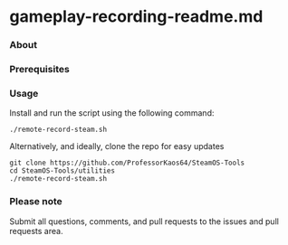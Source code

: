 <!-- END doctoc generated TOC please keep comment here to allow auto update -->

# gameplay-recording-readme.md

### About
 
### Prerequisites
 
### Usage

Install and run the script using the following command:
```
./remote-record-steam.sh
```

Alternatively, and ideally, clone the repo for easy updates
```
git clone https://github.com/ProfessorKaos64/SteamOS-Tools
cd SteamOS-Tools/utilities
./remote-record-steam.sh
```

### Please note

Submit all questions, comments, and pull requests to the issues and pull requests area.
